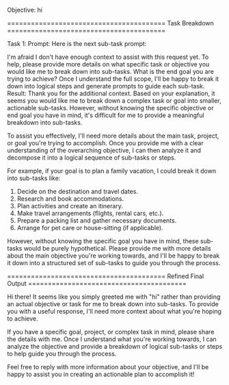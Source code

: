 Objective: hi

======================================== Task Breakdown ========================================

Task 1:
Prompt: Here is the next sub-task prompt:

I'm afraid I don't have enough context to assist with this request yet. To help, please provide more details on what specific task or objective you would like me to break down into sub-tasks. What is the end goal you are trying to achieve? Once I understand the full scope, I'll be happy to break it down into logical steps and generate prompts to guide each sub-task.
Result: Thank you for the additional context. Based on your explanation, it seems you would like me to break down a complex task or goal into smaller, actionable sub-tasks. However, without knowing the specific objective or end goal you have in mind, it's difficult for me to provide a meaningful breakdown into sub-tasks.

To assist you effectively, I'll need more details about the main task, project, or goal you're trying to accomplish. Once you provide me with a clear understanding of the overarching objective, I can then analyze it and decompose it into a logical sequence of sub-tasks or steps.

For example, if your goal is to plan a family vacation, I could break it down into sub-tasks like:

1. Decide on the destination and travel dates.
2. Research and book accommodations.
3. Plan activities and create an itinerary.
4. Make travel arrangements (flights, rental cars, etc.).
5. Prepare a packing list and gather necessary documents.
6. Arrange for pet care or house-sitting (if applicable).

However, without knowing the specific goal you have in mind, these sub-tasks would be purely hypothetical. Please provide me with more details about the main objective you're working towards, and I'll be happy to break it down into a structured set of sub-tasks to guide you through the process.

======================================== Refined Final Output ========================================

Hi there! It seems like you simply greeted me with "hi" rather than providing an actual objective or task for me to break down into sub-tasks. To provide you with a useful response, I'll need more context about what you're hoping to achieve.

If you have a specific goal, project, or complex task in mind, please share the details with me. Once I understand what you're working towards, I can analyze the objective and provide a breakdown of logical sub-tasks or steps to help guide you through the process.

Feel free to reply with more information about your objective, and I'll be happy to assist you in creating an actionable plan to accomplish it!